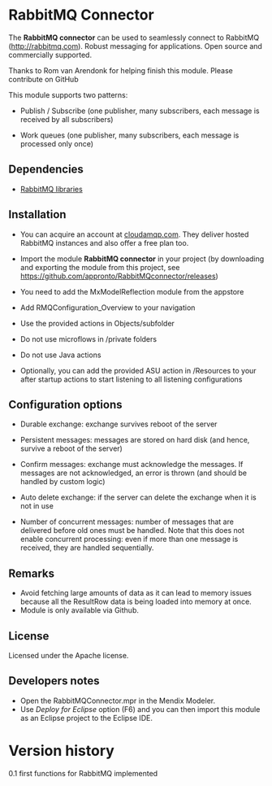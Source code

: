 # RabbitMQ Connector

The **RabbitMQ connector** can be used to seamlessly connect to RabbitMQ (http://rabbitmq.com). Robust messaging for applications. Open source and commercially supported.

Thanks to Rom van Arendonk for helping finish this module. Please contribute on GitHub

This module supports two patterns:

- Publish / Subscribe (one publisher, many subscribers, each message is received by all subscribers)
  
- Work queues (one publisher, many subscribers, each message is processed only once)

## Dependencies
* [RabbitMQ libraries](http://www.rabbitmq.com/java-client.html)

## Installation
* You can acquire an account at [cloudamqp.com](https://www.cloudamqp.com/ "cloudamqp.com"). They deliver hosted RabbitMQ instances and also offer a free plan too. 

* Import the module **RabbitMQ connector** in your project (by downloading and exporting the module from this project, see https://github.com/appronto/RabbitMQconnector/releases)

* You need to add the MxModelReflection module from the appstore

- Add RMQConfiguration_Overview to your navigation
- Use the provided actions in Objects/subfolder
- Do not use microflows in /private folders
- Do not use Java actions

- Optionally, you can add the provided ASU action in /Resources to your after startup actions to start listening to all listening configurations

## Configuration options
		
- Durable exchange: exchange survives reboot of the server

- Persistent messages: messages are stored on hard disk (and hence, survive a reboot of the server)

- Confirm messages: exchange must acknowledge the messages. If messages are not acknowledged, an error is thrown (and should be handled by custom logic)

- Auto delete exchange: if the server can delete the exchange when it is not in use

- Number of concurrent messages: number of messages that are delivered before old ones must be handled. Note that this does not enable concurrent processing: even if more than one message is received, they are handled sequentially.
 


## Remarks
* Avoid fetching large amounts of data as it can lead to memory issues because all the ResultRow data is being loaded into memory at once.
* Module is only available via Github.


## License
Licensed under the Apache license.

## Developers notes
* Open the RabbitMQConnector.mpr in the Mendix Modeler.
* Use *Deploy for Eclipse* option (F6) and you can then import this module as an Eclipse project to the Eclipse IDE.

# Version history
0.1 first functions for RabbitMQ implemented
